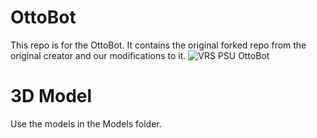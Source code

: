 # OttoBot

This repo is for the OttoBot. It contains the original forked repo from the original creator and our modifications to it.
![VRS PSU OttoBot](/Pictures/Otto.jpg)

# 3D Model

Use the models in the Models folder.
